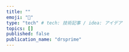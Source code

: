 ```yaml
---
title: ""
emoji: "🐙"
type: "tech" # tech: 技術記事 / idea: アイデア
topics: []
published: false
publication_name: "drsprime"
---
```

